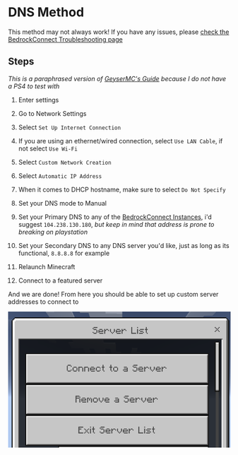# DNS Method

This method may not always work! If you have any issues, please [check the BedrockConnect Troubleshooting page](https://github.com/Pugmatt/BedrockConnect/wiki/Troubleshooting)

## Steps

*This is a paraphrased version of [GeyserMC's Guide](https://github.com/GeyserMC/Geyser/wiki/Using-Geyser-with-Consoles#playstation-4) because I do not have a PS4 to test with*

1. Enter settings

2. Go to Network Settings

3. Select `Set Up Internet Connection`

4. If you are using an ethernet/wired connection, select `Use LAN Cable`, if not select `Use Wi-Fi`

5. Select `Custom Network Creation`

6. Select `Automatic IP Address`

7. When it comes to DHCP hostname, make sure to select `Do Not Specify`

8. Set your DNS mode to Manual

9. Set your Primary DNS to any of the [BedrockConnect Instances](https://github.com/Pugmatt/BedrockConnect#publicly-available-bedrockconnect-instances), i'd suggest `104.238.130.180`, *but keep in mind that address is prone to breaking on playstation*

10. Set your Secondary DNS to any DNS server you'd like, just as long as its functional, `8.8.8.8` for example

11. Relaunch Minecraft

12. Connect to a featured server

And we are done! From here you should be able to set up custom server addresses to connect to

![Screenshot](serverlist.png)